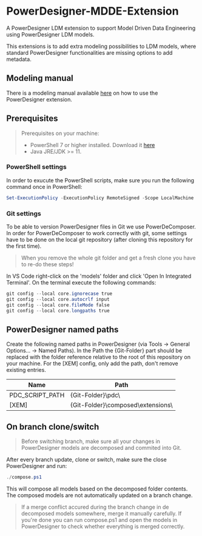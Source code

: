 # PowerDesigner-MDDE-Extension
A PowerDesigner LDM extension to support Model Driven Data Engineering using PowerDesigner LDM models.

This extensions is to add extra modeling possibilities to LDM models, where standard PowerDesigner functionalities are missing options to add metadata.

## Modeling manual
There is a modeling manual available [here](./manual/) on how to use the PowerDesigner extension.

## Prerequisites

> Prerequisites on your machine:
> - PowerShell 7 or higher installed. Download it [here](https://docs.microsoft.com/en-us/powershell/scripting/install/installing-powershell-on-windows#msi)
> - Java JRE/JDK >= 11.

### PowerShell settings

In order to exucute the PowerShell scripts, make sure you run the following command once in PowerShell:

``` powershell
Set-ExecutionPolicy -ExecutionPolicy RemoteSigned -Scope LocalMachine
```

### Git settings

To be able to version PowerDesigner files in Git we use PowerDeComposer. In order for PowerDeComposer to work correctly with git, some settings have to be done on the local git repository (after cloning this repository for the first time).

> When you remove the whole git folder and get a fresh clone you have to re-do these steps!

In VS Code right-click on the 'models' folder and click 'Open In Integrated Terminal'. On the terminal execute the following commands:

``` powershell
git config --local core.ignorecase true
git config --local core.autocrlf input
git config --local core.fileMode false
git config --local core.longpaths true
```

## PowerDesigner named paths

Create the following named paths in PowerDesigner (via Tools -> General Options... -> Named Paths). In the Path the {Git-Folder} part should be replaced with the folder reference relative to the root of this repository on your machine. For the [XEM] config, only add the path, don't remove existing entries.

| Name             | Path                                |
|----------------------|---------------------------------|
| PDC_SCRIPT_PATH    | {Git-Folder}\pdc\                 |
| [XEM]              | {Git-Folder}\composed\extensions\ |

## On branch clone/switch

> Before switching branch, make sure all your changes in PowerDesigner models are decomposed and commited into Git.

After every branch update, clone or switch, make sure the close PowerDesigner and run:

``` powershell
./compose.ps1
```

This will compose all models based on the decomposed folder contents. The composed models are not automatically updated on a branch change.

> If a merge conflict accured during the branch change in de decomposed models somewhere, merge it manually carefully. If you're done you can run compose.ps1 and open the models in PowerDesigner to check whether everything is merged correctly.
